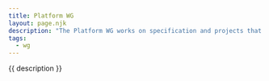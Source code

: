 ```yaml
---
title: Platform WG
layout: page.njk
description: "The Platform WG works on specification and projects that create a more integrated, more successful platform for decent technologies."
tags:
  - wg
---
```


{{ description }}
